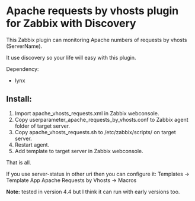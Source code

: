 # Apache requests by vhosts plugin for Zabbix with Discovery

This Zabbix plugin can monitoring Apache numbers of requests by vhosts (ServerName).

It use discovery so your life will easy with this plugin.

Dependency:
- lynx

Install:
---
1. Import apache_vhosts_requests.xml in Zabbix webconsole.
2. Copy userparameter_apache_requests_by_vhosts.conf to Zabbix agent folder of target server.
3. Copy apache_vhosts_requests.sh to /etc/zabbix/scripts/ on target server.
3. Restart agent.
5. Add template to target server in Zabbix webconsole.

That is all.

If you use server-status in other uri then you can configure it:
Templates -> Template App Apache Requests by Vhosts -> Macros

**Note:** tested in version 4.4 but I think it can run with early versions too.
